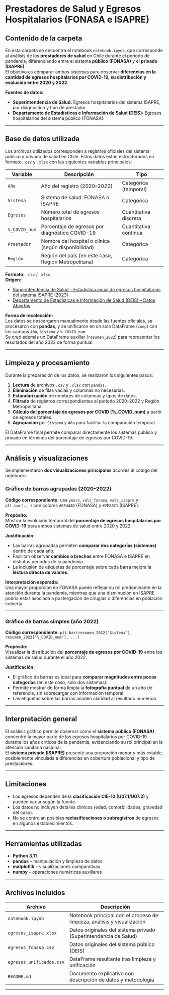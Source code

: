# Prestadores de Salud y Egresos Hospitalarios (FONASA e ISAPRE)

## Contenido de la carpeta
En esta carpeta se encuentra el notebook `notebook.ipynb`, que corresponde al análisis de los **prestadores de salud** en Chile durante el periodo de pandemia, diferenciando entre el sistema **público (FONASA)** y el **privado (ISAPRE)**.  
El objetivo es comparar ambos sistemas para observar **diferencias en la cantidad de egresos hospitalarios por COVID-19, su distribución y evolución entre 2020 y 2022**.

**Fuentes de datos:**
- **Superintendencia de Salud:** Egresos hospitalarios del sistema ISAPRE, por diagnóstico y tipo de prestador.  
- **Departamento de Estadísticas e Información de Salud (DEIS):** Egresos hospitalarios del sistema público (FONASA).  

---

## Base de datos utilizada

Los archivos utilizados corresponden a registros oficiales del sistema público y privado de salud en Chile. Estos datos están estructurados en formato `.csv` y `.xlsx` con las siguientes variables principales:

| Variable | Descripción | Tipo |
|-----------|-------------|------|
| `Año` | Año del registro (2020–2022) | Categórica (temporal) |
| `Sistema` | Sistema de salud: FONASA o ISAPRE | Categórica |
| `Egresos` | Número total de egresos hospitalarios | Cuantitativa discreta |
| `%_COVID_num` | Porcentaje de egresos por diagnóstico COVID-19 | Cuantitativa continua |
| `Prestador` | Nombre del hospital o clínica (según disponibilidad) | Categórica |
| `Región` | Región del país (en este caso, Región Metropolitana) | Categórica |

**Formato:** `.csv` / `.xlsx`  
**Origen:**  
- [Superintendencia de Salud – Estadística anual de egresos hospitalarios del sistema ISAPRE (2023)](https://www.superdesalud.gob.cl/biblioteca-digital/estadistica-anual-de-egresos-hospitalarios-del-sistema-isapre-ano-2023/)  
- [Departamento de Estadísticas e Información de Salud (DEIS) – Datos Abiertos](https://deis.minsal.cl/#datosabiertos)  

**Forma de recolección:**  
Los datos se descargaron manualmente desde las fuentes oficiales, se procesaron con **pandas**, y se unificaron en un solo DataFrame (`comp`) con los campos `Año`, `Sistema` y `%_COVID_num`.  
Se creó además un DataFrame auxiliar (`resumen_2022`) para representar los resultados del año 2022 de forma puntual.

---

## Limpieza y procesamiento
Durante la preparación de los datos, se realizaron los siguientes pasos:

1. **Lectura** de archivos `.csv` y `.xlsx` con `pandas`.  
2. **Eliminación** de filas vacías y columnas no necesarias.  
3. **Estandarización** de nombres de columnas y tipos de datos.  
4. **Filtrado** de registros correspondientes al periodo 2020–2022 y Región Metropolitana.  
5. **Cálculo del porcentaje de egresos por COVID (%_COVID_num)** a partir de egresos totales.  
6. **Agrupación** por `Sistema` y `Año` para facilitar la comparación temporal.

El DataFrame final permite comparar directamente los sistemas público y privado en términos del porcentaje de egresos por COVID-19.

---

## Análisis y visualizaciones

Se implementaron **dos visualizaciones principales** acordes al código del notebook:

### Gráfico de barras agrupadas (2020–2022)
**Código correspondiente:** usa `years`, `vals_fonasa`, `vals_isapre` y `plt.bar(...)` con colores `#8E44AD` (FONASA) y `#2E86C1` (ISAPRE).

**Propósito:**  
Mostrar la evolución temporal del **porcentaje de egresos hospitalarios por COVID-19** para ambos sistemas de salud entre 2020 y 2022.

**Justificación:**  
- Las barras agrupadas permiten **comparar dos categorías (sistemas)** dentro de cada año.  
- Facilitan observar **cambios o brechas** entre FONASA e ISAPRE en distintos periodos de la pandemia.  
- La inclusión de etiquetas de porcentaje sobre cada barra mejora la **lectura directa de valores**.

**Interpretación esperada:**  
Una mayor proporción en FONASA puede reflejar su rol predominante en la atención durante la pandemia, mientras que una disminución en ISAPRE podría estar asociada a postergación de cirugías o diferencias en población cubierta.

---

### Gráfico de barras simples (año 2022)
**Código correspondiente:** `plt.bar(resumen_2022["Sistema"], resumen_2022["%_COVID_num"], ...)`

**Propósito:**  
Visualizar la distribución del **porcentaje de egresos por COVID-19** entre los sistemas de salud durante el año 2022.

**Justificación:**  
- El gráfico de barras es ideal para **comparar magnitudes entre pocas categorías** (en este caso, solo dos sistemas).  
- Permite mostrar de forma limpia la **fotografía puntual** de un año de referencia, sin sobrecargar con información temporal.  
- Las etiquetas sobre las barras añaden claridad al resultado numérico.

---

## Interpretación general
El análisis gráfico permite observar cómo el **sistema público (FONASA)** concentró la mayor parte de los egresos hospitalarios por COVID-19 durante los años críticos de la pandemia, evidenciando su rol principal en la atención sanitaria nacional.  
El **sistema privado (ISAPRE)** presentó una proporción menor y más estable, posiblemente vinculada a diferencias en cobertura poblacional y tipo de prestaciones.

---

## Limitaciones
- Los egresos dependen de la **clasificación CIE-10 (U07.1/U07.2)** y pueden variar según la fuente.  
- Los datos no incluyen detalles clínicos (edad, comorbilidades, gravedad del caso).  
- No se controlan posibles **reclasificaciones o subregistros** de egresos en algunos establecimientos.

---

## Herramientas utilizadas
- **Python 3.11**  
- **pandas** – manipulación y limpieza de datos  
- **matplotlib** – visualizaciones comparativas  
- **numpy** – operaciones numéricas auxiliares  

---

## Archivos incluidos

| Archivo | Descripción |
|----------|--------------|
| `notebook.ipynb` | Notebook principal con el proceso de limpieza, análisis y visualización |
| `egresos_isapre.xlsx` | Datos originales del sistema privado (Superintendencia de Salud) |
| `egresos_fonasa.csv` | Datos originales del sistema público (DEIS) |
| `egresos_unificados.csv` | DataFrame resultante tras limpieza y unificación |
| `README.md` | Documento explicativo con descripción de datos y metodología |

---

